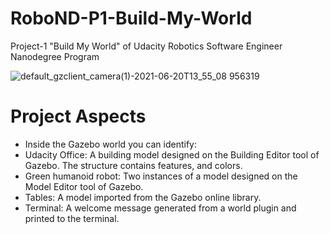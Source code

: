 # RoboND-P1-Build-My-World
Project-1 "Build My World" of Udacity Robotics Software Engineer Nanodegree Program

![default_gzclient_camera(1)-2021-06-20T13_55_08 956319](https://user-images.githubusercontent.com/47191401/122677275-f698fc00-d1e1-11eb-85a3-45a5e442758e.jpg)

# Project Aspects
* Inside the Gazebo world you can identify:
 * Udacity Office: A building model designed on the Building Editor tool of Gazebo. The structure contains features, and colors.
 * Green humanoid robot: Two instances of a model designed on the Model Editor tool of Gazebo.
 * Tables: A model imported from the Gazebo online library.
 * Terminal: A welcome message generated from a world plugin and printed to the terminal.
